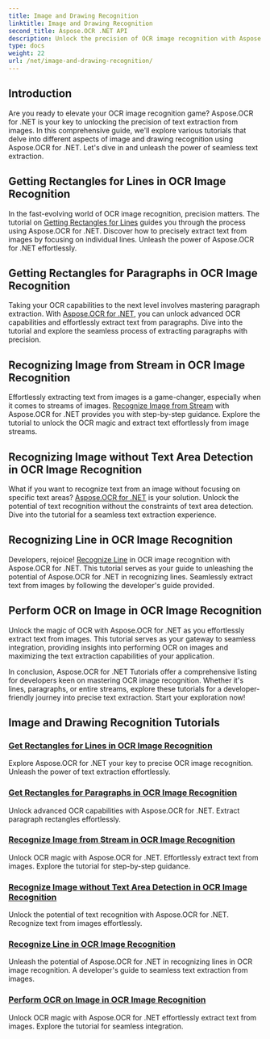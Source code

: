 ```yaml
---
title: Image and Drawing Recognition
linktitle: Image and Drawing Recognition
second_title: Aspose.OCR .NET API
description: Unlock the precision of OCR image recognition with Aspose.OCR for .NET. Effortlessly extract text from images, whether it's lines, paragraphs, or entire streams.
type: docs
weight: 22
url: /net/image-and-drawing-recognition/
---
```

## Introduction

Are you ready to elevate your OCR image recognition game? Aspose.OCR for .NET is your key to unlocking the precision of text extraction from images. In this comprehensive guide, we'll explore various tutorials that delve into different aspects of image and drawing recognition using Aspose.OCR for .NET. Let's dive in and unleash the power of seamless text extraction.

## Getting Rectangles for Lines in OCR Image Recognition

In the fast-evolving world of OCR image recognition, precision matters. The tutorial on [Getting Rectangles for Lines](./get-rectangles-for-lines/) guides you through the process using Aspose.OCR for .NET. Discover how to precisely extract text from images by focusing on individual lines. Unleash the power of Aspose.OCR for .NET effortlessly.

## Getting Rectangles for Paragraphs in OCR Image Recognition

Taking your OCR capabilities to the next level involves mastering paragraph extraction. With [Aspose.OCR for .NET](./get-rectangles-for-paragraphs/), you can unlock advanced OCR capabilities and effortlessly extract text from paragraphs. Dive into the tutorial and explore the seamless process of extracting paragraphs with precision.

## Recognizing Image from Stream in OCR Image Recognition

Effortlessly extracting text from images is a game-changer, especially when it comes to streams of images. [Recognize Image from Stream](./recognize-image-from-stream/) with Aspose.OCR for .NET provides you with step-by-step guidance. Explore the tutorial to unlock the OCR magic and extract text effortlessly from image streams.

## Recognizing Image without Text Area Detection in OCR Image Recognition

What if you want to recognize text from an image without focusing on specific text areas? [Aspose.OCR for .NET](./recognize-image-without-text-area-detection/) is your solution. Unlock the potential of text recognition without the constraints of text area detection. Dive into the tutorial for a seamless text extraction experience.

## Recognizing Line in OCR Image Recognition

Developers, rejoice! [Recognize Line](./recognize-line/) in OCR image recognition with Aspose.OCR for .NET. This tutorial serves as your guide to unleashing the potential of Aspose.OCR for .NET in recognizing lines. Seamlessly extract text from images by following the developer's guide provided.

## Perform OCR on Image in OCR Image Recognition
Unlock the magic of OCR with Aspose.OCR for .NET as you effortlessly extract text from images. This tutorial serves as your gateway to seamless integration, providing insights into performing OCR on images and maximizing the text extraction capabilities of your application.

In conclusion, Aspose.OCR for .NET Tutorials offer a comprehensive listing for developers keen on mastering OCR image recognition. Whether it's lines, paragraphs, or entire streams, explore these tutorials for a developer-friendly journey into precise text extraction. Start your exploration now!
## Image and Drawing Recognition Tutorials
### [Get Rectangles for Lines in OCR Image Recognition](./get-rectangles-for-lines/)
Explore Aspose.OCR for .NET your key to precise OCR image recognition. Unleash the power of text extraction effortlessly.
### [Get Rectangles for Paragraphs in OCR Image Recognition](./get-rectangles-for-paragraphs/)
Unlock advanced OCR capabilities with Aspose.OCR for .NET. Extract paragraph rectangles effortlessly.
### [Recognize Image from Stream in OCR Image Recognition](./recognize-image-from-stream/)
Unlock OCR magic with Aspose.OCR for .NET. Effortlessly extract text from images. Explore the tutorial for step-by-step guidance.
### [Recognize Image without Text Area Detection in OCR Image Recognition](./recognize-image-without-text-area-detection/)
Unlock the potential of text recognition with Aspose.OCR for .NET. Recognize text from images effortlessly.
### [Recognize Line in OCR Image Recognition](./recognize-line/)
Unleash the potential of Aspose.OCR for .NET in recognizing lines in OCR image recognition. A developer's guide to seamless text extraction from images.
### [Perform OCR on Image in OCR Image Recognition](./perform-ocr-on-image/)
Unlock OCR magic with Aspose.OCR for .NET effortlessly extract text from images. Explore the tutorial for seamless integration.